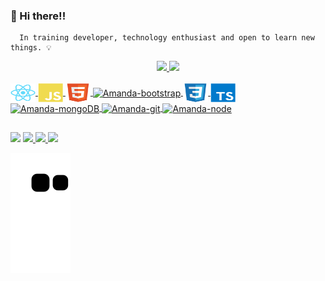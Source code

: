 ### 💬 Hi there!! 
      In training developer, technology enthusiast and open to learn new things. 💡

<div align="center">
  <a href="https://github.com/amandacgoncalves">
  <img height="160em" src="https://github-readme-stats.vercel.app/api?username=amandacgoncalves&show_icons=true&theme=radical&include_all_commits=true&count_private=true"/>
  <img height="130em" src="https://github-readme-stats.vercel.app/api/top-langs/?username=amandacgoncalves&layout=compact&langs_count=7&theme=radical"/>
</div>

  <div style="display:block"><br/>
  <img align="center" alt="Amanda-React" height="30" width="40"
    src="https://raw.githubusercontent.com/devicons/devicon/master/icons/react/react-original.svg">
    <img align="center" alt="Amanda-Js" height="30" width="40"
    src="https://raw.githubusercontent.com/devicons/devicon/master/icons/javascript/javascript-plain.svg">
 <img align="center" alt="Amanda-HTML" height="30" width="40"
    src="https://raw.githubusercontent.com/devicons/devicon/master/icons/html5/html5-original.svg">
    <img align="center" alt="Amanda-bootstrap" height="40" width="40"
    src="https://cdn.jsdelivr.net/gh/devicons/devicon/icons/bootstrap/bootstrap-original.svg">
<img align="center" alt="Amanda-CSS" height="30" width="40"
    src="https://raw.githubusercontent.com/devicons/devicon/master/icons/css3/css3-original.svg">
<img align="center" alt="Amanda-Ts" height="30" width="40"
    src="https://raw.githubusercontent.com/devicons/devicon/master/icons/typescript/typescript-plain.svg">
<img align="center" alt="Amanda-mongoDB" height="30" width="40"
    src="https://cdn.jsdelivr.net/gh/devicons/devicon/icons/mongodb/mongodb-original-wordmark.svg">
<img align="center" alt="Amanda-git" height="30" width="40"
    src="https://cdn.jsdelivr.net/gh/devicons/devicon/icons/git/git-plain-wordmark.svg">
<img align="center" alt="Amanda-node" height="30" width="40"
    src="https://cdn.jsdelivr.net/gh/devicons/devicon/icons/nodejs/nodejs-original.svg">
  </div>
  
  ##
  
  <a href="https://instagram.com/hex_xch?igshid=YmMyMTA2M2Y=" target="_blank"><img src="https://img.shields.io/badge/Instagram-E4405F?style=for-the-badge&logo=instagram&logoColor=white" target="_blank"></a>
<a href="https://www.linkedin.com/in/amanda-gon%C3%A7alves-255028244/" target="_blank"><img src="https://img.shields.io/badge/LinkedIn-0077B5?style=for-the-badge&logo=linkedin&logoColor=white" target="_blank">
</a>
<a href="mailto:amandacgoncalves2002@gmail.com" target="_blank"><img src="https://img.shields.io/badge/Gmail-D14836?style=for-the-badge&logo=gmail&logoColor=white" target="_blank">
</a>
<a href="https://www.youtube.com/channel/UC3f1Qq2jGC3R3moNPAi32tw/featured" target="_blank"><img src="https://img.shields.io/badge/YouTube-FF0000?style=for-the-badge&logo=youtube&logoColor=white" target="_blank">
</a>

 ![Snake animation](https://github.com/amandacgoncalves/amandacgoncalves/blob/output/github-contribution-grid-snake.svg)
